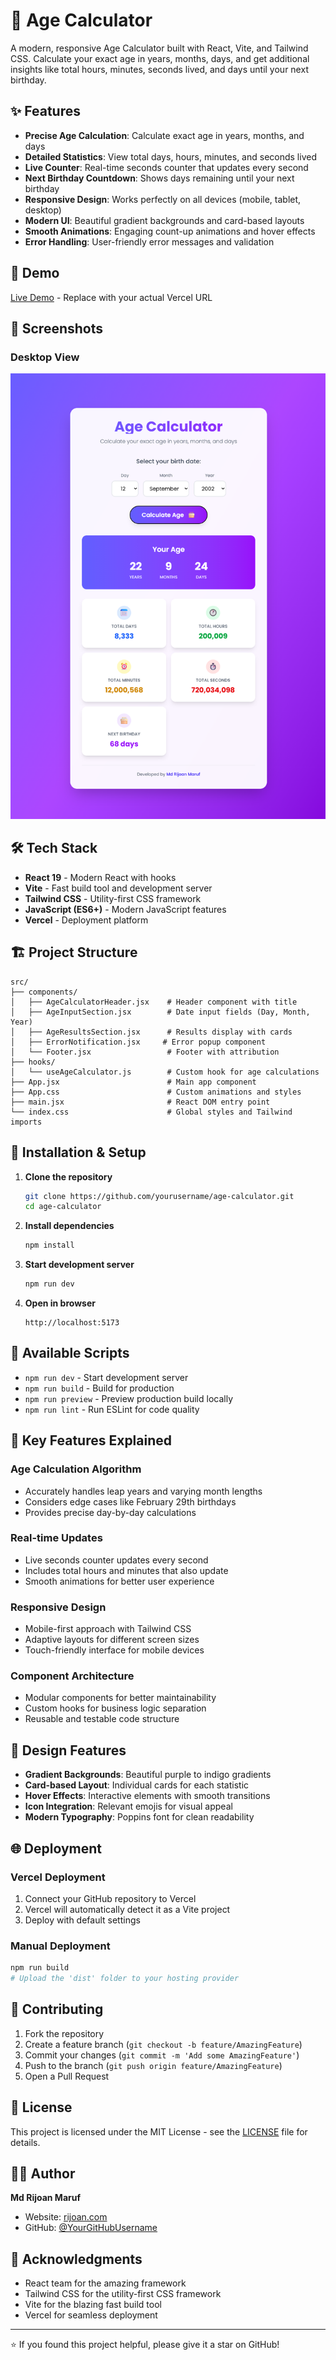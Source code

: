 # 🎂 Age Calculator

A modern, responsive Age Calculator built with React, Vite, and Tailwind CSS. Calculate your exact age in years, months, days, and get additional insights like total hours, minutes, seconds lived, and days until your next birthday.

## ✨ Features

- **Precise Age Calculation**: Calculate exact age in years, months, and days
- **Detailed Statistics**: View total days, hours, minutes, and seconds lived
- **Live Counter**: Real-time seconds counter that updates every second
- **Next Birthday Countdown**: Shows days remaining until your next birthday
- **Responsive Design**: Works perfectly on all devices (mobile, tablet, desktop)
- **Modern UI**: Beautiful gradient backgrounds and card-based layouts
- **Smooth Animations**: Engaging count-up animations and hover effects
- **Error Handling**: User-friendly error messages and validation

## 🚀 Demo

[Live Demo](https://rijoan-age-calculator.netlify.app/) - Replace with your actual Vercel URL

## 📱 Screenshots

### Desktop View
<!-- ![Desktop Screenshot](./screenshots/desktop.png) -->
![alt text](image.png)


## 🛠️ Tech Stack

- **React 19** - Modern React with hooks
- **Vite** - Fast build tool and development server
- **Tailwind CSS** - Utility-first CSS framework
- **JavaScript (ES6+)** - Modern JavaScript features
- **Vercel** - Deployment platform

## 🏗️ Project Structure

```
src/
├── components/
│   ├── AgeCalculatorHeader.jsx    # Header component with title
│   ├── AgeInputSection.jsx        # Date input fields (Day, Month, Year)
│   ├── AgeResultsSection.jsx      # Results display with cards
│   ├── ErrorNotification.jsx     # Error popup component
│   └── Footer.jsx                 # Footer with attribution
├── hooks/
│   └── useAgeCalculator.js        # Custom hook for age calculations
├── App.jsx                        # Main app component
├── App.css                        # Custom animations and styles
├── main.jsx                       # React DOM entry point
└── index.css                      # Global styles and Tailwind imports
```

## 🔧 Installation & Setup

1. **Clone the repository**
   ```bash
   git clone https://github.com/yourusername/age-calculator.git
   cd age-calculator
   ```

2. **Install dependencies**
   ```bash
   npm install
   ```

3. **Start development server**
   ```bash
   npm run dev
   ```

4. **Open in browser**
   ```
   http://localhost:5173
   ```

## 📝 Available Scripts

- `npm run dev` - Start development server
- `npm run build` - Build for production
- `npm run preview` - Preview production build locally
- `npm run lint` - Run ESLint for code quality

## 🎯 Key Features Explained

### Age Calculation Algorithm
- Accurately handles leap years and varying month lengths
- Considers edge cases like February 29th birthdays
- Provides precise day-by-day calculations

### Real-time Updates
- Live seconds counter updates every second
- Includes total hours and minutes that also update
- Smooth animations for better user experience

### Responsive Design
- Mobile-first approach with Tailwind CSS
- Adaptive layouts for different screen sizes
- Touch-friendly interface for mobile devices

### Component Architecture
- Modular components for better maintainability
- Custom hooks for business logic separation
- Reusable and testable code structure

## 🎨 Design Features

- **Gradient Backgrounds**: Beautiful purple to indigo gradients
- **Card-based Layout**: Individual cards for each statistic
- **Hover Effects**: Interactive elements with smooth transitions
- **Icon Integration**: Relevant emojis for visual appeal
- **Modern Typography**: Poppins font for clean readability

## 🌐 Deployment

### Vercel Deployment
1. Connect your GitHub repository to Vercel
2. Vercel will automatically detect it as a Vite project
3. Deploy with default settings

### Manual Deployment
```bash
npm run build
# Upload the 'dist' folder to your hosting provider
```

## 🤝 Contributing

1. Fork the repository
2. Create a feature branch (`git checkout -b feature/AmazingFeature`)
3. Commit your changes (`git commit -m 'Add some AmazingFeature'`)
4. Push to the branch (`git push origin feature/AmazingFeature`)
5. Open a Pull Request

## 📄 License

This project is licensed under the MIT License - see the [LICENSE](LICENSE) file for details.

## 👨‍💻 Author

**Md Rijoan Maruf**
- Website: [rijoan.com](https://rijoan.com)
- GitHub: [@YourGitHubUsername](https://github.com/yourusername)

## 🙏 Acknowledgments

- React team for the amazing framework
- Tailwind CSS for the utility-first CSS framework
- Vite for the blazing fast build tool
- Vercel for seamless deployment

---

⭐ If you found this project helpful, please give it a star on GitHub!
